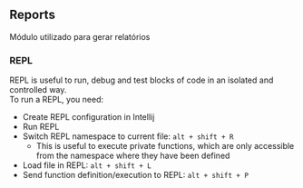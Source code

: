 ## Reports

Módulo utilizado para gerar relatórios

### REPL

REPL is useful to run, debug and test blocks of code in an isolated and controlled way.  
To run a REPL, you need:  
  - Create REPL configuration in Intellij  
  - Run REPL  
  - Switch REPL namespace to current file: `alt + shift + R`  
    - This is useful to execute private functions, which are only accessible from the namespace where they have been defined  
  - Load file in REPL: `alt + shift + L`  
  - Send function definition/execution to REPL: `alt + shift + P`  





